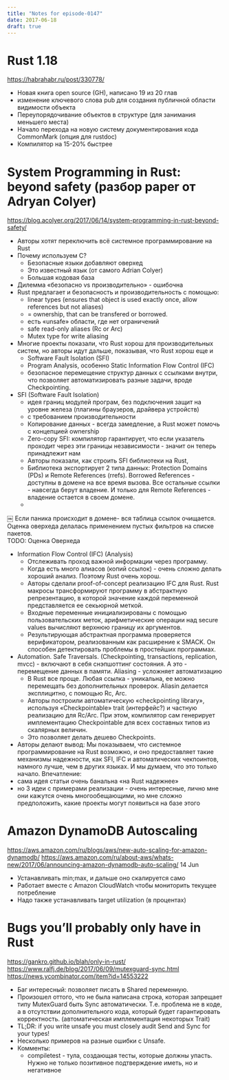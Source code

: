 ```yaml
---
title: "Notes for episode-0147"
date: 2017-06-18
draft: true
---
```


# Rust 1.18
https://habrahabr.ru/post/330778/

- Новая книга open source (GH), написано 19 из 20 глав
- изменение ключевого слова pub для создания публичной области видимости объекта
- Переупорядочивание объектов в структуре (для занимания меньшего места)
- Начало перехода на новую систему документирования кода CommonMark (опция для rustdoc)
- Компилятор на 15-20% быстрее

# System Programming in Rust: beyond safety (разбор paper от Adryan Colyer)
https://blog.acolyer.org/2017/06/14/system-programming-in-rust-beyond-safety/

- Авторы хотят переключить всё системное программирование на Rust
- Почему используем С?
    - Безопасные языки добавляют оверхед
    - Это известный язык (от самого Adrian Colyer)
    - Большая кодовая база
- Дилемма «безопасно vs производительно» - ошибочна
- Rust предлагает и безопасность и производительность с помощью:
    - linear types (ensures that object is used exactly once, allow references but not aliases)
    - = ownership, that can be transfered or borrowed.
    - есть «unsafe» области, где нет ограничений
    - safe read-only aliases (Rc or Arc)
    - Mutex type for write aliasing
- Многие проекты показали, что Rust хорош для производительных систем, но авторы идут дальше, показывая, что Rust хорош еще и 
    - Software Fault Isolation (SFI)
    - Program Analysis, особенно Static Information Flow Control (IFC)
    - безопасное перемещение структур данных с ссылками внутри, что позволяет автоматизировать разные задачи, вроде Checkpointing.
- SFI (Software Fault Isolation)
    - идея границ модулей програм, без подключения защит на уровне железа (плагины браузеров, драйвера устройств)
    - с требованием производительности
    - Копирование данных - всегда замедление, а Rust может помочь с концепцией ownership
    - Zero-copy SFI: компилятор гарантирует, что если указатель проходит через эти границы независимости - значит он теперь принадлежит нам
    - Авторы показали, как строить SFI библиотеки на Rust,
    - Библиотека экспортирует 2 типа данных: Protection Domains (PDs) и Remote References (rrefs). Borrowed References - доступны в домене на все время вызова. Все остальные ссылки - навсегда берут владение. И только для Remote References - владение остается в своем домене.
    - 
￼
Если паника происходит в домене- вся таблица ссылок очищается.
Оценка оверхеда делалась применением пустых фильтров на списке пакетов.  
TODO: Оценка Оверхеда
- Information Flow Control (IFC) (Analysis)
    - Отслеживать проход важной информации через программу.
    - Когда есть много алиасов (копий ссылок) - очень сложно делать хороший анализ. Поэтому Rust очень хорош.
    - Авторы сделали proof-of-concept реализацию IFC для Rust. Rust макросы трансформируют программу в абстрактную репрезентацию, в которой значение каждой переменной представляется ее секьюрной меткой.
    - Входные переменные инициализированы с помощью пользовательских меток, арифметические операции над secure values вычисляют верхнюю границу их аргументов.
    - Результирующая абстрактная программа проверяется верификатором, реализованным как расширение к SMACK. Он способен детектировать проблемы в простейших программах.
- Automation. Safe Traversals. (Checkpointing, transactions, replication, mvcc) - включают в себя снэпшоттинг состояния. А это - перемещение данных в памяти. Aliasing - усложняет автоматизацию
    - В Rust все проще. Любая ссылка - уникальна, ее можно перемещать без дополнительных проверок. Aliasin делается эксплицитно, с помощью Rc, Arc.
    - Авторы построили автоматическую «checkpointing library», используя «Checkpointable» trait (интерфейс?) и частную реализацию для Rc/Arc. При этом, компилятор сам генерирует имплементацию Checkpointable для всех составных типов из скалярных величин.
    - Это позволяет делать дешево Checkpoints.
- Авторы делают вывод: Мы показываем, что системное программирование на Rust возможно, и оно предоставляет такие механизмы надежности, как SFI, IFC и автоматических чекпоинтов, намного лучше, чем в других языках. И мы думаем, что это только начало.
Впечатление:
- сама идея статьи очень банальна «на Rust надежнее»
- но 3 идеи с примерами реализации - очень интересные, лично мне они кажутся очень многообещающими, но мне сложно предположить, какие проекты могут появиться на базе этого

# Amazon DynamoDB Autoscaling
https://aws.amazon.com/ru/blogs/aws/new-auto-scaling-for-amazon-dynamodb/
https://aws.amazon.com/ru/about-aws/whats-new/2017/06/announcing-amazon-dynamodb-auto-scaling/ 14 Jun

- Устанавливать min;max, и дальше оно скалируется само
- Работает вместе с Amazon CloudWatch чтобы мониторить текущее потребление
- Надо также устанавливать target utilization (в процентах)


# Bugs you’ll probably only have in Rust
https://gankro.github.io/blah/only-in-rust/ 
https://www.ralfj.de/blog/2017/06/09/mutexguard-sync.html
https://news.ycombinator.com/item?id=14553222 

- Баг интересный: позволяет писать в Shared переменную.
- Произошел оттого, что не была написана строка, которая запрещает типу MutexGuard<T> быть Sync автоматически. Т.е. проблема не в коде, а в отсутствии дополнительного кода, который будет гарантировать корректность. (автоматическая имплементация некоторых Trait)
- TL;DR: if you write unsafe you must closely audit Send and Sync for your types!
- Несколько примеров на разные ошибки с Unsafe.
- Комменты:
    - compiletest - тула, создающая тесты, которые должны упасть. Нужно не только позитивное подтверждение иметь, но и негативное

